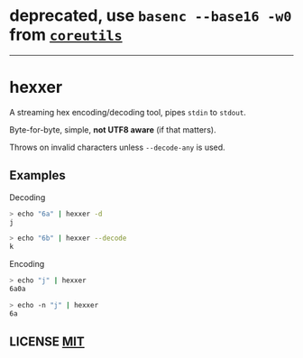 # deprecated, use `basenc --base16 -w0` from [`coreutils`](https://github.com/coreutils/coreutils/blob/master/src/basenc.c)

---

# hexxer
A streaming hex encoding/decoding tool,  pipes `stdin` to `stdout`.

Byte-for-byte, simple, **not UTF8 aware** (if that matters).

Throws on invalid characters unless `--decode-any` is used.


## Examples

Decoding
``` bash
> echo "6a" | hexxer -d
j

> echo "6b" | hexxer --decode
k
```

Encoding
``` bash
> echo "j" | hexxer
6a0a

> echo -n "j" | hexxer
6a
```

## LICENSE [MIT](LICENSE)
